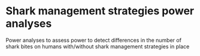 # Shark management strategies power analyses

Power analyses to assess power to detect differences in the number of shark bites on humans with/without shark management strategies in place

